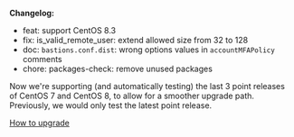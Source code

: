 **Changelog:**
- feat: support CentOS 8.3
- fix: is_valid_remote_user: extend allowed size from 32 to 128
- doc: `bastions.conf.dist`: wrong options values in `accountMFAPolicy` comments
- chore: packages-check: remove unused packages

Now we're supporting (and automatically testing) the last 3 point releases of CentOS 7 and CentOS 8, to allow for a smoother upgrade path. Previously, we would only test the latest point release.

[How to upgrade](https://ovh.github.io/the-bastion/installation/upgrading.html)
